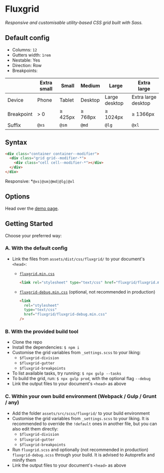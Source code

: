 # Fluxgrid

_Responsive and customisable utility-based CSS grid built with Sass._

## Default config

- Columns: `12`
- Gutters width: `1rem`
- Nestable: Yes
- Direction: Row
- Breakpoints:

|            | Extra small | Small   | Medium  | Large         | Extra large         |
| ---------- | ----------- | ------- | ------- | ------------- | ------------------- |
| Device     | Phone       | Tablet  | Desktop | Large desktop | Extra large desktop |
| Breakpoint | > 0         | ≥ 425px | ≥ 768px | ≥ 1024px      | ≥ 1366px            |
| Suffix     | `@xs`       | `@sm`   | `@md`   | `@lg`         | `@xl`               |

## Syntax

```html
<div class="container container--modifier">
  <div class="grid grid--modifier-*">
    <div class="cell cell--modifier-*"></div>
  </div>
</div>
```

Responsive: \*`@xs|@sm|@md|@lg|@xl`

## Options

Head over the [demo page](https://johanmouchet.github.io/fluxgrid/index.html).

## Getting Started

Choose your preferred way:

### A. With the default config

- Link the files from `assets/dist/css/fluxgrid/` to your document's `<head>`:

  - [`fluxgrid.min.css`](https://github.com/JohanMouchet/fluxgrid/blob/master/assets/dist/css/fluxgrid.min.css)

    ```html
    <link rel="stylesheet" type="text/css" href="fluxgrid/fluxgrid.min.css" />
    ```

  - [`fluxgrid-debug.min.css`](https://github.com/JohanMouchet/fluxgrid/blob/master/assets/dist/css/fluxgrid-debug.min.css) (optional, not recommended in production)

    ```html
    <link
      rel="stylesheet"
      type="text/css"
      href="fluxgrid/fluxgrid-debug.min.css"
    />
    ```

### B. With the provided build tool

- Clone the repo
- Install the dependencies: `$ npm i`
- Customise the grid variables from `_settings.scss` to your liking:
  - `$fluxgrid-division`
  - `$fluxgrid-gutter`
  - `$fluxgrid-breakpoints`
- To list available tasks, try running: `$ npx gulp --tasks`
- To build the grid, run: `$ npx gulp prod`, with the optional flag `--debug`
- Link the output files to your document's `<head>` as above

### C. Within your own build environment (Webpack / Gulp / Grunt / any)

- Add the folder `assets/src/scss/fluxgrid/` to your build environment
- Customise the grid variables from `_settings.scss` to your liking. It is recommended to override the `!default` ones in another file, but you can also edit them directly:
  - `$fluxgrid-division`
  - `$fluxgrid-gutter`
  - `$fluxgrid-breakpoints`
- Run `fluxgrid.scss` and optionally (not recommended in production) `fluxgrid-debug.scss` through your build. It is advised to Autoprefix and minify them
- Link the output files to your document's `<head>` as above
